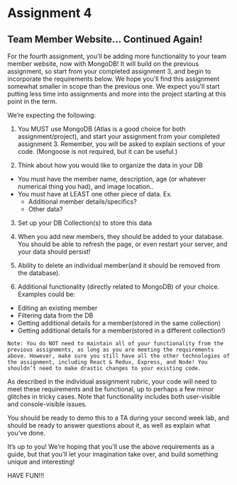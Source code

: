 # Assignment 4

## Team Member Website... Continued Again!

For the fourth assignment, you’ll be adding more functionality to your team member website, now with MongoDB! It will build on the previous assignment, so start from your completed assignment 3, and begin to incorporate the requirements below. We hope you'll find this assignment somewhat smaller in scope than the previous one. We expect you'll start putting less time into assignments and more into the project starting at this point in the term.

We’re expecting the following:

1. You MUST use MongoDB (Atlas is a good choice for both assignment/project), and start your assignment from your completed assignment 3. Remember, you will be asked to explain sections of your code. (Mongoose is not required, but it can be useful.)

2. Think about how you would like to organize the data in your DB
- You must have the member name, description, age (or whatever numerical thing you had), and image location..
- You must have at LEAST one other piece of data. Ex.
    - Additional member details/specifics?
    - Other data?

3. Set up your DB Collection(s) to store this data

4. When you add new members, they should be added to your database. You should be able to refresh the page, or even restart your server, and your data should persist!

5. Ability to delete an individual member(and it should be removed from the database).

6. Additional functionality (directly related to MongoDB) of your choice. Examples could be:
- Editing an existing member
- Filtering data from the DB
- Getting additional details for a member(stored in the same collection)
- Getting additional details for a member(stored in a different collection!)

```{note}
Note: You do NOT need to maintain all of your functionality from the previous assignments, as long as you are meeting the requirements above. However, make sure you still have all the other technologies of the assignment, including React & Redux, Express, and Node! You shouldn’t need to make drastic changes to your existing code.
```

As described in the individual assignment rubric, your code will need to meet these requirements and be functional, up to perhaps a few minor glitches in tricky cases. Note that functionality includes both user-visible and console-visible issues.

You should be ready to demo this to a TA during your second week lab, and should be ready to answer questions about it, as well as explain what you’ve done.

It’s up to you! We’re hoping that you’ll use the above requirements as a guide, but that you’ll let your imagination take over, and build something unique and interesting!

HAVE FUN!!!
